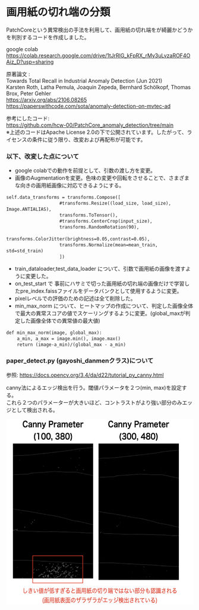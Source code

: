 # 画用紙の切れ端の分類
PatchCoreという異常検出の手法を利用して、画用紙の切れ端をが綺麗かどうかを判別するコードを作成しました。

google colab  
https://colab.research.google.com/drive/1tJrRlG_kFpRX_rMy3uLvzaROF4OAiz_D?usp=sharing

原著論文 :   
Towards Total Recall in Industrial Anomaly Detection (Jun 2021)  
Karsten Roth, Latha Pemula, Joaquin Zepeda, Bernhard Schölkopf, Thomas Brox, Peter Gehler  
https://arxiv.org/abs/2106.08265  
https://paperswithcode.com/sota/anomaly-detection-on-mvtec-ad


参考にしたコード:  
https://github.com/hcw-00/PatchCore_anomaly_detection/tree/main  
※上述のコードはApache License 2.0の下で公開されています。したがって、ライセンスの条件に従う限り、改変および再配布が可能です。

### 以下、改変した点について
- google colabでの動作を前提として、引数の渡し方を変更。
- 画像のAugmentationを変更。色味の変更や回転をさせることで、さまざまな向きの画用紙画像に対応できるようにする。
~~~
self.data_transforms = transforms.Compose([
                    #transforms.Resize((load_size, load_size), Image.ANTIALIAS),
                    transforms.ToTensor(),
                    #transforms.CenterCrop(input_size),
                    transforms.RandomRotation(90),
                    transforms.ColorJitter(brightness=0.05,contrast=0.05),
                    transforms.Normalize(mean=mean_train, std=std_train)
                    ])
~~~
- train_dataloader,test_data_loader について、引数で画用紙の画像を渡すように変更した。
- on_test_start で 事前にハサミで切った画用紙の切れ端の画像だけで学習したpre_index.faissファイルをデータバンクとして使用するように変更。
- pixelレベルでの評価のための記述は全て削除した。
- min_max_norm について、ヒートマップの作成について、判定した画像全体で最大の異常スコアの値でスケーリングするように変更。(global_maxが判定した画像全体での異常値の最大値)
~~~
def min_max_norm(image, global_max):
    a_min, a_max = image.min(), image.max()
    return (image-a_min)/(global_max - a_min)
~~~

### paper_detect.py (gayoshi_danmenクラス)について
参照: 
https://docs.opencv.org/3.4/da/d22/tutorial_py_canny.html

canny法によるエッジ検出を行う。閾値パラメータを２つ(min, max)を設定する。  
これら２つのパラメーターが大きいほど、コントラストがより強い部分のみエッジとして検出される。 

<img src="./readme_image/canny_image.png" alt="attach:cat" title="attach:cat" width="600" height="500">